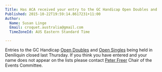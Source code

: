 ```yaml
---
Title: Has ACA received your entry to the GC Handicap Open Doubles and Singles?
Published: 2015-10-22T19:59:14.8617231+11:00
Author:
  Name: Susan Linge
  Email: croquet.australia@gmail.com
  TimeZoneId: AUS Eastern Standard Time

---
```

Entries to the GC Handicap [Open Doubles](/gc-handicap-doubles-list-of-players.pdf) and [Open Singles](/gc-handicap-open-list-of-players.pdf) being held in Deniliquin closed last Thursday.  If you think you have entered and your name does not appear on the lists please contact [Peter Freer](mailto:events@croquet-australia.com.au) Chair of the Events Committee.